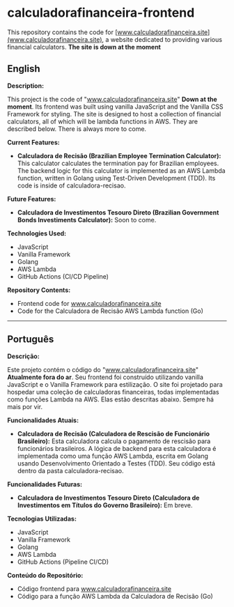 # calculadorafinanceira-frontend

This repository contains the code for [www.calculadorafinanceira.site](www.calculadorafinanceira.site), a website dedicated to providing various financial calculators. **The site is down at the moment**

## English

**Description:**

This project is the code of "www.calculadorafinanceira.site" **Down at the moment**.
Its frontend was built using vanilla JavaScript and the Vanilla CSS Framework for styling. The site is designed to host a collection of financial calculators, all of which will be lambda functions in AWS. They are described below. There is always more to come.

**Current Features:**

* **Calculadora de Recisão (Brazilian Employee Termination Calculator):** This calculator calculates the termination pay for Brazilian employees. The backend logic for this calculator is implemented as an AWS Lambda function, written in Golang using Test-Driven Development (TDD). Its code is inside of calculadora-recisao.

**Future Features:**
* **Calculadora de Investimentos Tesouro Direto (Brazilian Government Bonds Investiments Calculator):** Soon to come.

**Technologies Used:**

* JavaScript
* Vanilla Framework
* Golang
* AWS Lambda
* GitHub Actions (CI/CD Pipeline)

**Repository Contents:**

* Frontend code for www.calculadorafinanceira.site
* Code for the Calculadora de Recisão AWS Lambda function (Go)

---

## Português

**Descrição:**

Este projeto contém o código do "www.calculadorafinanceira.site" **Atualmente fora do ar**.
Seu frontend foi construído utilizando vanilla JavaScript e o Vanilla Framework para estilização. O site foi projetado para hospedar uma coleção de calculadoras financeiras, todas implementadas como funções Lambda na AWS. Elas estão descritas abaixo. Sempre há mais por vir.

**Funcionalidades Atuais:**

* **Calculadora de Recisão (Calculadora de Rescisão de Funcionário Brasileiro):** Esta calculadora calcula o pagamento de rescisão para funcionários brasileiros. A lógica de backend para esta calculadora é implementada como uma função AWS Lambda, escrita em Golang usando Desenvolvimento Orientado a Testes (TDD). Seu código está dentro da pasta calculadora-recisao.

**Funcionalidades Futuras:**

* **Calculadora de Investimentos Tesouro Direto (Calculadora de Investimentos em Títulos do Governo Brasileiro):** Em breve.

**Tecnologias Utilizadas:**

* JavaScript
* Vanilla Framework
* Golang
* AWS Lambda
* GitHub Actions (Pipeline CI/CD)

**Conteúdo do Repositório:**

* Código frontend para www.calculadorafinanceira.site
* Código para a função AWS Lambda da Calculadora de Recisão (Go)

